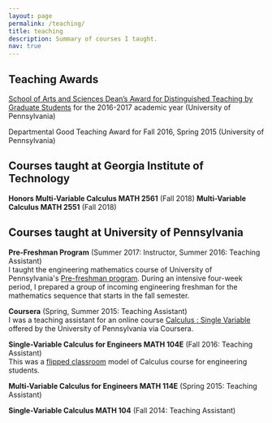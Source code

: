 ```yaml
---
layout: page
permalink: /teaching/
title: teaching
description: Summary of courses I taught.
nav: true
---
```


## Teaching Awards
<a href="https://www.college.upenn.edu/teaching-awards">School of Arts and Sciences Dean’s Award for Distinguished Teaching by Graduate Students</a> for the 2016-2017 academic year (University of Pennsylvania)

Departmental Good Teaching Award for Fall 2016, Spring 2015 (University of Pennsylvania)

## Courses taught at Georgia Institute of Technology
<b> Honors Multi-Variable Calculus MATH 2561</b>
(Fall 2018)
<b> Multi-Variable Calculus MATH 2551</b>
(Fall 2018)

## Courses taught at University of Pennsylvania

<b> Pre-Freshman Program</b>
(Summer 2017: Instructor, Summer 2016: Teaching Assistant)<br>
I taught the engineering mathematics course of University of Pennsylvania's <a href="https://pennfirstplus.upenn.edu/pre-freshman-program/">Pre-freshman program</a>. During an intensive four-week period, I prepared a group of incoming engineering freshman for the mathematics sequence that starts in the fall semester.


<b>Coursera</b>
(Spring, Summer 2015: Teaching Assistant)<br>
I was a teaching assistant for an online course <a href="https://www.coursera.org/learn/single-variable-calculus">Calculus : Single Variable</a> offered by the University of Pennsylvania via Coursera.

<b>Single-Variable Calculus for Engineers MATH 104E</b>
(Fall 2016: Teaching Assistant)<br>
This was a <a href="http://www.sas.upenn.edu/onlinelearning/learning-opportunities/flipped-and-structured-active-class-learning-sail">flipped classroom</a> model of Calculus course for engineering students.

<b>Multi-Variable Calculus for Engineers MATH 114E</b>
(Spring 2015: Teaching Assistant) <br>

<b>Single-Variable Calculus MATH 104</b>
(Fall 2014: Teaching Assistant) <br>

